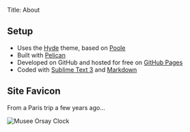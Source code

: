 Title: About


## Setup

* Uses the [Hyde](https://github.com/jvanz/pelican-hyde/) theme, based on [Poole](http://getpoole.com)
* Built with [Pelican](http://docs.getpelican.com/)
* Developed on GitHub and hosted for free on [GitHub Pages](https://pages.github.com)
* Coded with [Sublime Text 3](http://sublimetext.com) and [Markdown](http://kramdown.gettalong.org/)

## Site Favicon

From a Paris trip a few years ago…

![Musee Orsay Clock]({filename}/images/musee_orsay_clock.jpg)
